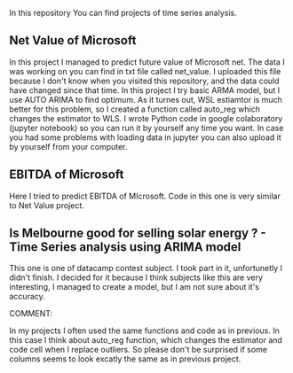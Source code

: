 In this repository You can find projects of time series analysis.

## Net Value of Microsoft

In this project I managed to predict future value of MIcrosoft net. The data I was working on you can find in txt file called net_value. I uploaded this file because I don't know when you visited this repository, and the data could have changed since that time.
In this project I try basic ARMA model, but I use AUTO ARIMA to find optimum. As it turnes out, WSL estiamtor is much better for this problem, so I created a function called auto_reg which changes the estimator to WLS.
I wrote Python code in google colaboratory (jupyter notebook) so you can run it by yourself any time you want.
In case you had some problems with loading data in jupyter you can also upload it by yourself from your computer.

## EBITDA of Microsoft

Here I tried to predict EBITDA of MIcrosoft. 
Code in this one is very similar to Net Value project.



## Is Melbourne good for selling solar energy ? - Time Series analysis using ARIMA model

This one is one of datacamp contest subject. I took part in it, unfortunetly I didn't finish. I decided for it because I think subjects like this are very interesting, I managed to create a model, but I am not sure about it's accuracy.

COMMENT:

In my projects I often used the same functions and code as in previous. In this case I think about auto_reg function, which changes the estimator and code cell when I replace outliers. So please don't be surprised if some columns seems to look excatly the same as in previous project.
